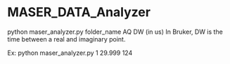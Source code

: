 # MASER_DATA_Analyzer
python maser_analyzer.py folder_name AQ DW (in us)
In Bruker, DW is the time between a real and imaginary point. 

Ex: python maser_analyzer.py 1 29.999 124
